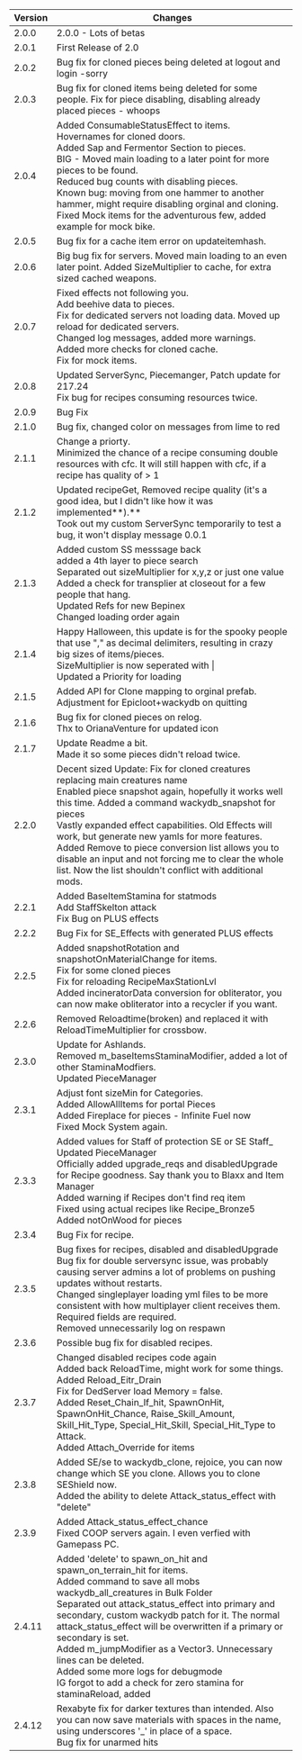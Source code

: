 | Version | Changes                                                                                                                                                                                                                                                                                                                                |
|----------|---------------------------------------------------------------------------------------------------------------------------------------------------------------------------------------------------------------------------------------------------------------------------------------------------------------------------------------|
| 2.0.0   | 2.0.0 - Lots of betas <br/>
| 2.0.1   | First Release of 2.0 <br/>
| 2.0.2   | Bug fix for cloned pieces being deleted at logout and login -sorry  <br/>
| 2.0.3   | Bug fix for cloned items being deleted for some people.  Fix for piece disabling, disabling already placed pieces - whoops  <br/>
| 2.0.4   | Added ConsumableStatusEffect to items.  </br>Hovernames for cloned doors. </br> Added Sap and Fermentor Section to pieces. </br>  BIG - Moved main loading to a later point for more pieces to be found. </br> Reduced bug counts with disabling pieces. </br> Known bug: moving from one hammer to another hammer, might require disabling orginal and cloning. </br>  Fixed Mock items for the adventurous few, added example for mock bike.
| 2.0.5   | Bug fix for a cache item error on updateitemhash. 
| 2.0.6   | Big bug fix for servers. Moved main loading to an even later point. Added SizeMultiplier to cache, for extra sized cached weapons. 
| 2.0.7   | Fixed effects not following you. </br> Add beehive data to pieces. </br> Fix for dedicated servers not loading data. Moved up reload for dedicated servers. </br> Changed log messages, added more warnings.</br> Added more checks for cloned cache. </br> Fix for mock items.
| 2.0.8   | Updated ServerSync, Piecemanger, Patch update for 217.24 </br> Fix bug for recipes consuming resources twice. 
| 2.0.9   | Bug Fix
| 2.1.0   | Bug fix, changed color on messages from lime to red
| 2.1.1   | Change a priorty. </br> Minimized the chance of a recipe consuming double resources with cfc. It will still happen with cfc, if a recipe has quality of > 1
| 2.1.2   | Updated recipeGet, Removed recipe quality (it's a good idea, but I didn't like how it was implemented**).** </br> Took out my custom ServerSync temporarily to test a bug, it won't display message 0.0.1
| 2.1.3   | Added custom SS messsage back </br> added a 4th layer to piece search </br> Separated out sizeMultiplier for x,y,z or just one value </br> Added a check for transplier at closeout for a few people that hang.</br> Updated Refs for new Bepinex </br> Changed loading order again
| 2.1.4   | Happy Halloween, this update is for the spooky people that use "," as decimal delimiters, resulting in crazy big sizes of items/pieces. </br> SizeMultiplier is now seperated with \| </br> Updated a Priority for loading
| 2.1.5   | Added API for Clone mapping to orginal prefab. </br> Adjustment for Epicloot+wackydb on quitting </br> 
| 2.1.6   | Bug fix for cloned pieces on relog. </br> Thx to OrianaVenture for updated icon
| 2.1.7   | Update Readme a bit. </br> Made it so some pieces didn't reload twice. 
| 2.2.0   | Decent sized Update: Fix for cloned creatures replacing main creatures name </br> Enabled piece snapshot again, hopefully it works well this time. Added a command wackydb_snapshot for pieces </br> Vastly expanded effect capabilities. Old Effects will work, but generate new yamls for more features. </br> Added Remove to piece conversion list allows you to disable an input and not forcing me to clear the whole list. Now the list shouldn't conflict with additional mods.
| 2.2.1   | Added BaseItemStamina for statmods </br> Add StaffSkelton attack  </br> Fix Bug on PLUS effects
| 2.2.2   | Bug Fix for SE_Effects with generated PLUS effects 
| 2.2.5   | Added snapshotRotation and snapshotOnMaterialChange for items. <br> Fix for some cloned pieces </br> Fix for reloading RecipeMaxStationLvl </br> Added incineratorData conversion for obliterator, you can now make obliterator into a recycler if you want.
| 2.2.6   | Removed Reloadtime(broken) and replaced it with ReloadTimeMultiplier for crossbow. 
| 2.3.0   | Update for Ashlands. </br>Removed m_baseItemsStaminaModifier, added a lot of other StaminaModfiers. </br> Updated PieceManager
| 2.3.1   | Adjust font sizeMin for Categories. </br> Added AllowAllItems for portal Pieces </br> Added Fireplace for pieces - Infinite Fuel now </br> Fixed Mock System again.
| 2.3.3   | Added values for Staff of protection SE or SE Staff_</br> Updated PieceManager </br> Officially added upgrade_reqs and disabledUpgrade for Recipe goodness. Say thank you to Blaxx and Item Manager </br> Added warning if Recipes don't find req item </br> Fixed using actual recipes like Recipe_Bronze5 </br> Added notOnWood for pieces
| 2.3.4   | Bug Fix for recipe.
| 2.3.5   | Bug fixes for recipes, disabled and disabledUpgrade </br> Bug fix for double serversync issue, was probably causing server admins a lot of problems on pushing updates without restarts. </br> Changed singleplayer loading yml files to be more consistent with how multiplayer client receives them. Required fields are required. </br>Removed unnecessarily log on respawn
| 2.3.6   | Possible bug fix for disabled recipes.
| 2.3.7   | Changed disabled recipes code again</br> Added back ReloadTime, might work for some things. </br> Added Reload_Eitr_Drain </br> Fix for DedServer load Memory = false.</br> Added Reset_Chain_If_hit, SpawnOnHit, SpawnOnHit_Chance, Raise_Skill_Amount, Skill_Hit_Type, Special_Hit_Skill, Special_Hit_Type to Attack. </br> Added Attach_Override for items
| 2.3.8   | Added SE/se to wackydb_clone, rejoice, you can now change which SE you clone. Allows you to clone SEShield now.</br> Added the ability to delete Attack_status_effect with "delete"
| 2.3.9   | Added Attack_status_effect_chance </br> Fixed COOP servers again. I even verfied with Gamepass PC.
| 2.4.11  | Added 'delete' to spawn_on_hit and spawn_on_terrain_hit for items. </br> Added command to save all mobs wackydb_all_creatures in Bulk Folder </br> Separated out attack_status_effect into primary and secondary, custom wackydb patch for it. The normal attack_status_effect will be overwritten if a primary or secondary is set. </br> Added m_jumpModifier as a Vector3. Unnecessary lines can be deleted. </br> Added some more logs for debugmode </br> IG forgot to add a check for zero stamina for staminaReload, added
| 2.4.12  | Rexabyte fix for darker textures than intended. Also you can now save materials with spaces in the name, using underscores '_' in place of a space. </br> Bug fix for unarmed hits

